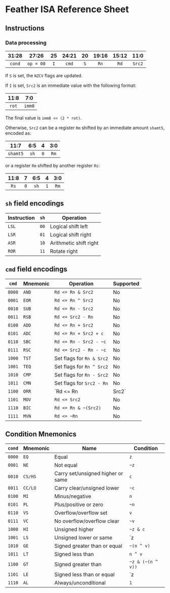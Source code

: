 # Feather ISA Reference Sheet

## Instructions

### Data processing

31:28 | 27:26 | 25 | 24:21 | 20 | 19:16 | 15:12 | 11:0
:---:|:---:|:---:|:---:|:---:|:---:|:---:|:---:
`cond` | `op = 00` | `I` | `cmd` | `S` | `Rn` | `Rd` | `Src2`

If `S` is set, the `NZCV` flags are updated.

If `I` is set, `Src2` is an immediate value with the following format:

11:8 | 7:0
:---:|:---:
`rot` | `imm8`

The final value is `imm8 << (2 * rot)`.

Otherwise, `Src2` can be a register `Rm` shifted by an immediate amount `shamt5`, encoded as:

11:7 | 6:5 | 4 | 3:0
:---:|:---:|:---:|:---:
`shamt5` | `sh` | `0` | `Rm`

or a register `Rm` shifted by another register `Rs`:

11:8 | 7 | 6:5 | 4 | 3:0
:---:|:---:|:---:|:---:|:---:
`Rs` | `0` | `sh` | `1` | `Rm`

###

## `sh` field encodings

Instruction | `sh` | Operation
---|:---:|---
`LSL` | `00` | Logical shift left
`LSR` | `01` | Logical shift right
`ASR` | `10` | Arithmetic shift right
`ROR` | `11` | Rotate right

## `cmd` field encodings

`cmd` | Mnemonic | Operation | Supported
---|---|---|---
`0000` | `AND` | `Rd <= Rn & Src2` | No
`0001` | `EOR` | `Rd <= Rn ^ Src2` | No
`0010` | `SUB` | `Rd <= Rn - Src2` | No
`0011` | `RSB` | `Rd <= Src2 - Rn` | No
`0100` | `ADD` | `Rd <= Rn + Src2` | No
`0101` | `ADC` | `Rd <= Rn + Src2 + c` | No
`0110` | `SBC` | `Rd <= Rn - Src2 - ~c` | No
`0111` | `RSC` | `Rd <= Src2 - Rn - ~c` | No
`1000` | `TST` | Set flags for `Rn & Src2` | No
`1001` | `TEQ` | Set flags for `Rn ^ Src2` | No
`1010` | `CMP` | Set flags for `Rn - Src2` | No
`1011` | `CMN` | Set flags for `Src2 - Rn` | No
`1100` | `ORR` | `Rd <= Rn | Src2` | No
`1101` | `MOV` | `Rd <= Src2` | No
`1110` | `BIC` | `Rd <= Rn & ~(Src2)` | No
`1111` | `MVN` | `Rd <= ~Rn` | No


## Condition Mnemonics

`cond` | Mnemonic | Name | Condition
---|---|---|---
`0000` | `EQ` | Equal | `z`
`0001` | `NE` | Not equal | `~z`
`0010` | `CS/HS` | Carry set/unsigned higher or same | `c`
`0011` | `CC/LO` | Carry clear/unsigned lower | `~c`
`0100` | `MI` | Minus/negative | `n`
`0101` | `PL` | Plus/positive or zero | `~n`
`0110` | `VS` | Overflow/overflow set | `v`
`0111` | `VC` | No overflow/overflow clear | `~v`
`1000` | `HI` | Unsigned higher | `~z & c`
`1001` | `LS` | Unsigned lower or same | `z | ~c`
`1010` | `GE` | Signed greater than or equal | `~(n ^ v)`
`1011` | `LT` | Signed less than | `n ^ v`
`1100` | `GT` | Signed greater than | `~z & (~(n ^ v))`
`1101` | `LE` | Signed less than or equal | `z | (n ^ v)`
`1110` | `AL` | Always/unconditional | `1`
